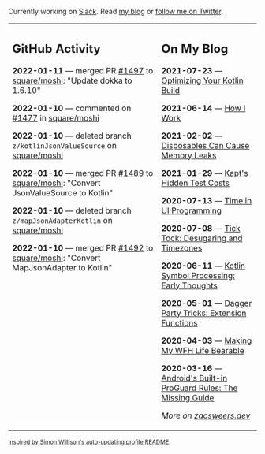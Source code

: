 Currently working on [Slack](https://slack.com/). Read [my blog](https://zacsweers.dev/) or [follow me on Twitter](https://twitter.com/ZacSweers).

<table><tr><td valign="top" width="60%">

## GitHub Activity
<!-- githubActivity starts -->
**2022-01-11** — merged PR [#1497](https://github.com/square/moshi/pull/1497) to [square/moshi](https://github.com/square/moshi): "Update dokka to 1.6.10"

**2022-01-10** — commented on [#1477](https://github.com/square/moshi/pull/1477#issuecomment-1009154527) in [square/moshi](https://github.com/square/moshi)

**2022-01-10** — deleted branch `z/kotlinJsonValueSource` on [square/moshi](https://github.com/square/moshi)

**2022-01-10** — merged PR [#1489](https://github.com/square/moshi/pull/1489) to [square/moshi](https://github.com/square/moshi): "Convert JsonValueSource to Kotlin"

**2022-01-10** — deleted branch `z/mapJsonAdapterKotlin` on [square/moshi](https://github.com/square/moshi)

**2022-01-10** — merged PR [#1492](https://github.com/square/moshi/pull/1492) to [square/moshi](https://github.com/square/moshi): "Convert MapJsonAdapter to Kotlin"
<!-- githubActivity ends -->
</td><td valign="top" width="40%">

## On My Blog
<!-- blog starts -->
**2021-07-23** — [Optimizing Your Kotlin Build](https://www.zacsweers.dev/optimizing-your-kotlin-build/)

**2021-06-14** — [How I Work](https://www.zacsweers.dev/how-i-work/)

**2021-02-02** — [Disposables Can Cause Memory Leaks](https://www.zacsweers.dev/disposables-can-cause-memory-leaks/)

**2021-01-29** — [Kapt's Hidden Test Costs](https://www.zacsweers.dev/kapts-hidden-test-costs/)

**2020-07-13** — [Time in UI Programming](https://www.zacsweers.dev/time-in-ui/)

**2020-07-08** — [Tick Tock: Desugaring and Timezones](https://www.zacsweers.dev/ticktock-desugaring-timezones/)

**2020-06-11** — [Kotlin Symbol Processing: Early Thoughts](https://www.zacsweers.dev/kotlin-symbol-processor-early-thoughts/)

**2020-05-01** — [Dagger Party Tricks: Extension Functions](https://www.zacsweers.dev/dagger-party-tricks-extension-functions/)

**2020-04-03** — [Making My WFH Life Bearable](https://www.zacsweers.dev/making-wfh-life-bearable/)

**2020-03-16** — [Android's Built-in ProGuard Rules: The Missing Guide](https://www.zacsweers.dev/android-proguard-rules/)
<!-- blog ends -->
_More on [zacsweers.dev](https://zacsweers.dev/)_
</td></tr></table>

<sub><a href="https://simonwillison.net/2020/Jul/10/self-updating-profile-readme/">Inspired by Simon Willison's auto-updating profile README.</a></sub>